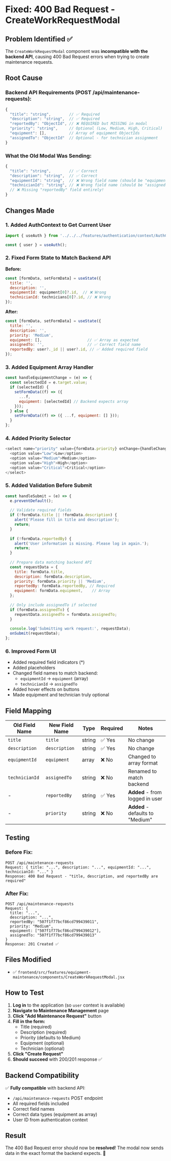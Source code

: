# Fixed: 400 Bad Request - CreateWorkRequestModal

## Problem Identified ✅

The `CreateWorkRequestModal` component was **incompatible with the backend API**, causing 400 Bad Request errors when trying to create maintenance requests.

## Root Cause

### Backend API Requirements (POST /api/maintenance-requests):
```javascript
{
  "title": "string",        // ✅ Required
  "description": "string",  // ✅ Required
  "reportedBy": "ObjectId", // ❌ REQUIRED but MISSING in modal
  "priority": "string",     // Optional (Low, Medium, High, Critical)
  "equipment": [],          // Array of equipment ObjectIds
  "assignedTo": "ObjectId"  // Optional - for technician assignment
}
```

### What the Old Modal Was Sending:
```javascript
{
  "title": "string",        // ✅ Correct
  "description": "string",  // ✅ Correct
  "equipmentId": "string",  // ❌ Wrong field name (should be "equipment" array)
  "technicianId": "string", // ❌ Wrong field name (should be "assignedTo")
  // ❌ Missing "reportedBy" field entirely!
}
```

## Changes Made

### 1. Added AuthContext to Get Current User
```javascript
import { useAuth } from '../../../features/authentication/context/AuthContext';

const { user } = useAuth();
```

### 2. Fixed Form State to Match Backend API
**Before:**
```javascript
const [formData, setFormData] = useState({
  title: '',
  description: '',
  equipmentId: equipment[0]?.id,  // ❌ Wrong
  technicianId: technicians[0]?.id, // ❌ Wrong
});
```

**After:**
```javascript
const [formData, setFormData] = useState({
  title: '',
  description: '',
  priority: 'Medium',
  equipment: [],                    // ✅ Array as expected
  assignedTo: '',                   // ✅ Correct field name
  reportedBy: user?._id || user?.id, // ✅ Added required field
});
```

### 3. Added Equipment Array Handler
```javascript
const handleEquipmentChange = (e) => {
  const selectedId = e.target.value;
  if (selectedId) {
    setFormData((f) => ({ 
      ...f, 
      equipment: [selectedId] // Backend expects array
    }));
  } else {
    setFormData((f) => ({ ...f, equipment: [] }));
  }
};
```

### 4. Added Priority Selector
```javascript
<select name="priority" value={formData.priority} onChange={handleChange}>
  <option value="Low">Low</option>
  <option value="Medium">Medium</option>
  <option value="High">High</option>
  <option value="Critical">Critical</option>
</select>
```

### 5. Added Validation Before Submit
```javascript
const handleSubmit = (e) => {
  e.preventDefault();
  
  // Validate required fields
  if (!formData.title || !formData.description) {
    alert('Please fill in title and description');
    return;
  }
  
  if (!formData.reportedBy) {
    alert('User information is missing. Please log in again.');
    return;
  }
  
  // Prepare data matching backend API
  const requestData = {
    title: formData.title,
    description: formData.description,
    priority: formData.priority || 'Medium',
    reportedBy: formData.reportedBy, // Required
    equipment: formData.equipment,    // Array
  };
  
  // Only include assignedTo if selected
  if (formData.assignedTo) {
    requestData.assignedTo = formData.assignedTo;
  }
  
  console.log('Submitting work request:', requestData);
  onSubmit(requestData);
};
```

### 6. Improved Form UI
- Added required field indicators (*)
- Added placeholders
- Changed field names to match backend:
  - `equipmentId` → `equipment` (array)
  - `technicianId` → `assignedTo`
- Added hover effects on buttons
- Made equipment and technician truly optional

## Field Mapping

| Old Field Name | New Field Name | Type | Required | Notes |
|---------------|---------------|------|----------|-------|
| `title` | `title` | string | ✅ Yes | No change |
| `description` | `description` | string | ✅ Yes | No change |
| `equipmentId` | `equipment` | array | ❌ No | Changed to array format |
| `technicianId` | `assignedTo` | string | ❌ No | Renamed to match backend |
| - | `reportedBy` | string | ✅ Yes | **Added** - from logged in user |
| - | `priority` | string | ❌ No | **Added** - defaults to "Medium" |

## Testing

### Before Fix:
```
POST /api/maintenance-requests
Request: { title: "...", description: "...", equipmentId: "...", technicianId: "..." }
Response: 400 Bad Request - "title, description, and reportedBy are required"
```

### After Fix:
```
POST /api/maintenance-requests
Request: { 
  title: "...", 
  description: "...", 
  reportedBy: "507f1f77bcf86cd799439011",
  priority: "Medium",
  equipment: ["507f1f77bcf86cd799439012"],
  assignedTo: "507f1f77bcf86cd799439013"
}
Response: 201 Created ✅
```

## Files Modified

- ✅ `frontend/src/features/equipment-maintenance/components/CreateWorkRequestModal.jsx`

## How to Test

1. **Log in** to the application (so `user` context is available)
2. **Navigate to Maintenance Management** page
3. **Click "Add Maintenance Request"** button
4. **Fill in the form:**
   - Title (required)
   - Description (required)
   - Priority (defaults to Medium)
   - Equipment (optional)
   - Technician (optional)
5. **Click "Create Request"**
6. **Should succeed** with 200/201 response ✅

## Backend Compatibility

✅ **Fully compatible** with backend API:
- `/api/maintenance-requests` POST endpoint
- All required fields included
- Correct field names
- Correct data types (equipment as array)
- User ID from authentication context

## Result

The 400 Bad Request error should now be **resolved**! The modal now sends data in the exact format the backend expects. 🎉
